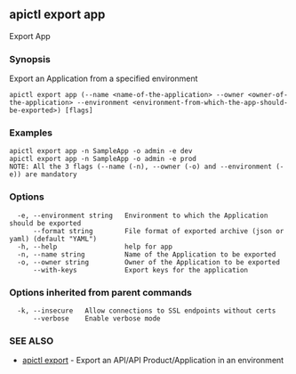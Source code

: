 ## apictl export app

Export App

### Synopsis

Export an Application from a specified  environment

```
apictl export app (--name <name-of-the-application> --owner <owner-of-the-application> --environment <environment-from-which-the-app-should-be-exported>) [flags]
```

### Examples

```
apictl export app -n SampleApp -o admin -e dev
apictl export app -n SampleApp -o admin -e prod
NOTE: All the 3 flags (--name (-n), --owner (-o) and --environment (-e)) are mandatory
```

### Options

```
  -e, --environment string   Environment to which the Application should be exported
      --format string        File format of exported archive (json or yaml) (default "YAML")
  -h, --help                 help for app
  -n, --name string          Name of the Application to be exported
  -o, --owner string         Owner of the Application to be exported
      --with-keys            Export keys for the application 
```

### Options inherited from parent commands

```
  -k, --insecure   Allow connections to SSL endpoints without certs
      --verbose    Enable verbose mode
```

### SEE ALSO

* [apictl export](apictl_export.md)	 - Export an API/API Product/Application in an environment

